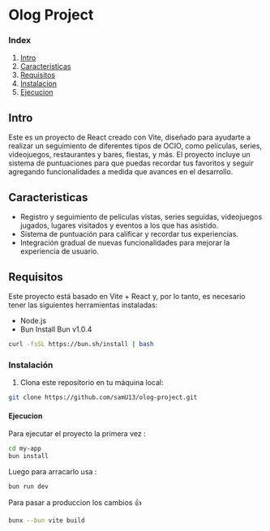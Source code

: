 # Olog Project

### Index
1. [Intro](#intro)
2. [Caracteristicas](#caracteristicas)
3. [Requisitos](#requisitos)
4. [Instalacion](#instalacion)
5. [Ejecucion](#ejecucion)

## Intro

Este es un proyecto de React creado con Vite, diseñado para ayudarte a realizar un seguimiento de diferentes tipos de OCIO, como películas, series, videojuegos, restaurantes y bares, fiestas, y más. El proyecto incluye un sistema de puntuaciones para que puedas recordar tus favoritos y seguir agregando funcionalidades a medida que avances en el desarrollo.

## Caracteristicas

- Registro y seguimiento de películas vistas, series seguidas, videojuegos jugados, lugares visitados y eventos a los que has asistido.
- Sistema de puntuación para calificar y recordar tus experiencias.
- Integración gradual de nuevas funcionalidades para mejorar la experiencia de usuario.

## Requisitos

Este proyecto está basado en Vite + React y, por lo tanto, es necesario tener las siguientes herramientas instaladas:

- Node.js
- Bun 
Install Bun v1.0.4
```bash
curl -fsSL https://bun.sh/install | bash
```

### Instalación

1. Clona este repositorio en tu máquina local:

```bash
git clone https://github.com/samU13/olog-project.git
```

#### Ejecucion

Para ejecutar el proyecto la primera vez : 
```bash
cd my-app
bun install
```

Luego para arracarlo usa : 

```bash
bun run dev
```

Para pasar a produccion los cambios 👍

```bash
bunx --bun vite build
```